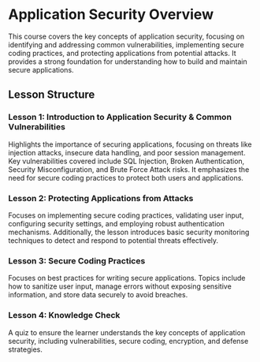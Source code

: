 
# Application Security Overview

This course covers the key concepts of application security, focusing on identifying and addressing common vulnerabilities, implementing secure coding practices, and protecting applications from potential attacks. It provides a strong foundation for understanding how to build and maintain secure applications.


## **Lesson Structure**

### Lesson 1: Introduction to Application Security & Common Vulnerabilities

Highlights the importance of securing applications, focusing on threats like injection attacks, insecure data handling, and poor session management. Key vulnerabilities covered include SQL Injection, Broken Authentication, Security Misconfiguration, and Brute Force Attack risks. It emphasizes the need for secure coding practices to protect both users and applications.

  
###  Lesson 2: Protecting Applications from Attacks

Focuses on implementing secure coding practices, validating user input, configuring security settings, and employing robust authentication mechanisms. Additionally, the lesson introduces basic security monitoring techniques to detect and respond to potential threats effectively.

  
### Lesson 3: Secure Coding Practices

Focuses on best practices for writing secure applications. Topics include how to sanitize user input, manage errors without exposing sensitive information, and store data securely to avoid breaches.

### Lesson 4: Knowledge Check

A quiz to ensure the learner understands the key concepts of application security, including vulnerabilities, secure coding, encryption, and defense strategies.
<!--stackedit_data:
eyJoaXN0b3J5IjpbLTIwNzc5MjU4XX0=
-->
